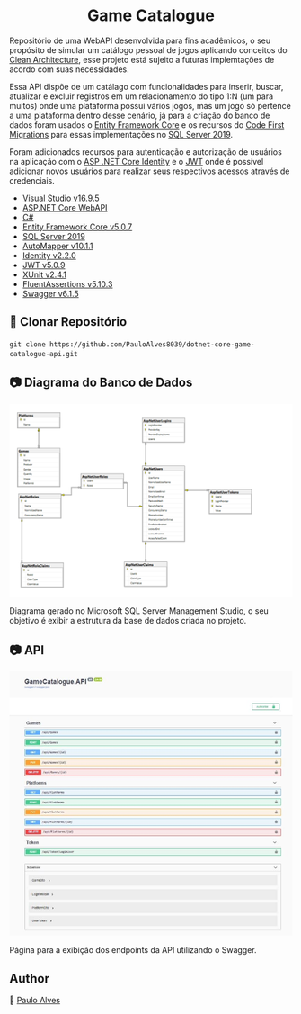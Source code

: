 <h1 align="center">Game Catalogue</h1>

Repositório de uma WebAPI desenvolvida para fins acadêmicos, o seu propósito de simular um catálogo pessoal de jogos aplicando conceitos do 
[Clean Architecture](https://blog.cleancoder.com/uncle-bob/2012/08/13/the-clean-architecture.html), 
esse projeto está sujeito a futuras implemtações de acordo com suas necessidades.

Essa API dispõe de um catálago com funcionalidades para inserir, buscar, atualizar e excluir registros em um relacionamento do tipo 1:N (um para muitos)
onde uma plataforma possui vários jogos, mas um jogo só pertence a uma plataforma dentro desse cenário, já para a criação do banco de dados foram usados o 
[Entity Framework Core](https://docs.microsoft.com/pt-br/ef/core/) e os recursos
do [Code First Migrations](https://docs.microsoft.com/pt-br/ef/ef6/modeling/code-first/migrations/) para essas implementações no
[SQL Server 2019](https://www.microsoft.com/pt-br/sql-server/sql-server-downloads).

Foram adicionados recursos para autenticação e autorização de usuários na aplicação com o 
[ASP .NET Core Identity](https://docs.microsoft.com/pt-br/aspnet/core/security/authentication/identity?view=aspnetcore-5.0&tabs=visual-studio) e o 
[JWT](https://jwt.io/)
onde é possível adicionar novos usuários para realizar seus respectivos acessos através de credenciais.

- [Visual Studio v16.9.5](https://visualstudio.microsoft.com/pt-br/)
- [ASP.NET Core WebAPI](https://docs.microsoft.com/pt-br/aspnet/core/tutorials/first-web-api?view=aspnetcore-5.0&tabs=visual-studio)
- [C#](https://docs.microsoft.com/pt-br/dotnet/csharp/getting-started/)
- [Entity Framework Core v5.0.7](https://docs.microsoft.com/pt-br/ef/core/)
- [SQL Server 2019](https://www.microsoft.com/pt-br/sql-server/sql-server-downloads)
- [AutoMapper v10.1.1](https://automapper.org/)
- [Identity v2.2.0](https://docs.microsoft.com/pt-br/aspnet/core/security/authentication/identity?view=aspnetcore-5.0&tabs=visual-studio)
- [JWT v5.0.9](https://jwt.io/)
- [XUnit v2.4.1](https://xunit.net/)
- [FluentAssertions v5.10.3](https://fluentassertions.com/)
- [Swagger v6.1.5](https://swagger.io/)

## :floppy_disk: Clonar Repositório

`git clone https://github.com/PauloAlves8039/dotnet-core-game-catalogue-api.git`

## :camera: Diagrama do Banco de Dados

<p align="center"> <img src="https://github.com/PauloAlves8039/dotnet-core-game-catalogue-api/blob/master/src/GameCatalogue.API/assets/img/diagrama-game-catalogue.png" 
   title="Diagrama do Banco de Dados" /></p>
Diagrama gerado no Microsoft SQL Server Management Studio, o seu objetivo é exibir a estrutura da base de dados criada no projeto.

## :camera: API

<p align="center"> <img src="https://github.com/PauloAlves8039/dotnet-core-game-catalogue-api/blob/master/src/GameCatalogue.API/assets/img/api.png" /></p>
Página para a exibição dos endpoints da API utilizando o Swagger.

## Author

:boy: [Paulo Alves](https://github.com/PauloAlves8039)
